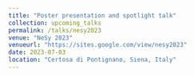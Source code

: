 ```yaml
---
title: "Poster presentation and spotlight talk"
collection: upcoming_talks
permalink: /talks/nesy2023
venue: "NeSy 2023"
venueurl: "https://sites.google.com/view/nesy2023"
date: 2023-07-03
location: "Certosa di Pontignano, Siena, Italy"
---
```



